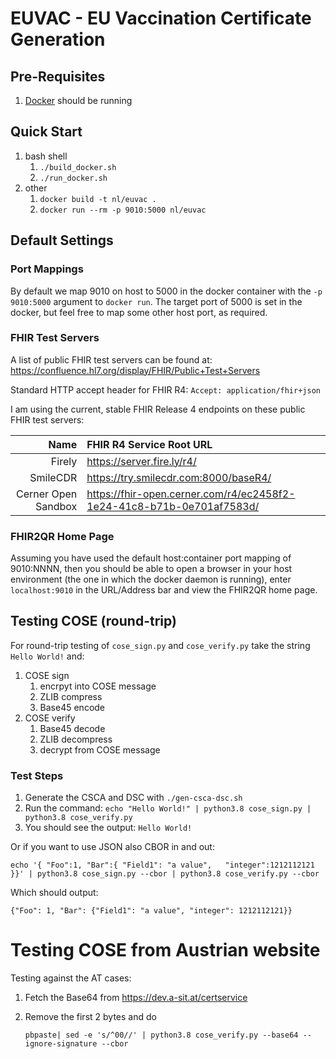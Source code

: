# EUVAC - EU Vaccination Certificate Generation

## Pre-Requisites
1. [Docker](https://www.docker.com/) should be running 

## Quick Start
1. bash shell 
   1. ```./build_docker.sh```
   1. ```./run_docker.sh```
1. other
   1. ```docker build -t nl/euvac .```
   1. ```docker run --rm -p 9010:5000 nl/euvac```

## Default Settings
### Port Mappings
By default we map 9010 on host to 5000 in the docker container with the
```-p 9010:5000``` argument to ```docker run```. The target port of 5000 is set in the docker, 
but feel free to map some other host port, as required.

### FHIR Test Servers
A list of public FHIR test servers can be found at:
https://confluence.hl7.org/display/FHIR/Public+Test+Servers

Standard HTTP accept header for FHIR R4: ```Accept: application/fhir+json```

I am using the current, stable FHIR Release 4 endpoints on these public FHIR test servers:

| Name | FHIR R4 Service Root URL |
| ---: | :----------------------- |
| Firely | https://server.fire.ly/r4/ |
| SmileCDR | https://try.smilecdr.com:8000/baseR4/ |
| Cerner Open Sandbox | https://fhir-open.cerner.com/r4/ec2458f2-1e24-41c8-b71b-0e701af7583d/ |

### FHIR2QR Home Page
Assuming you have used the default host:container port mapping of 9010:NNNN, 
then you should be able to open a browser in your host environment (the one in which 
the docker daemon is running), enter ```localhost:9010``` in the URL/Address bar and 
view the FHIR2QR home page.

## Testing COSE (round-trip)

For round-trip testing of ```cose_sign.py``` and ```cose_verify.py``` take the string ```Hello World!``` and:
1. COSE sign
   1. encrpyt into COSE message
   1. ZLIB compress
   1. Base45 encode 
1. COSE verify     
   1. Base45 decode
   1. ZLIB decompress
   1. decrypt from COSE message

### Test Steps

1. Generate the CSCA and DSC with ```./gen-csca-dsc.sh```	
1. Run the command: ```echo "Hello World!" | python3.8 cose_sign.py | python3.8 cose_verify.py```
1. You should see the output: ```Hello World!```

Or if you want to use JSON also CBOR in and out:

```echo '{ "Foo":1, "Bar":{ "Field1": "a value",   "integer":1212112121 }}' | python3.8 cose_sign.py --cbor | python3.8 cose_verify.py --cbor```

Which should output:

```{"Foo": 1, "Bar": {"Field1": "a value", "integer": 1212112121}}```

# Testing COSE from Austrian website

Testing against the AT cases:

1. Fetch the Base64 from https://dev.a-sit.at/certservice
1. Remove the first 2 bytes and do

   ```pbpaste| sed -e 's/^00//' | python3.8 cose_verify.py --base64 --ignore-signature --cbor```

